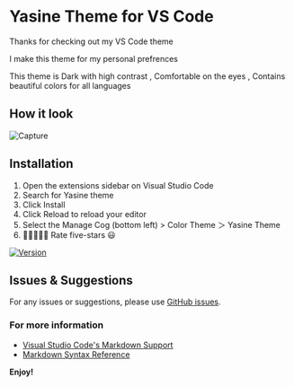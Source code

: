 
# Yasine Theme for VS Code

Thanks for checking out my VS Code theme

I make this theme for my personal prefrences 

This theme is Dark with high contrast , Comfortable on the eyes , Contains beautiful colors for all languages

## How it look

![Capture](https://user-images.githubusercontent.com/34688076/148872582-3d97d957-6c25-4cee-a4ad-80e926d3f9d0.PNG)


## Installation

1. Open the extensions sidebar on Visual Studio Code
1. Search for Yasine theme
1. Click Install
1. Click Reload to reload your editor
1. Select the Manage Cog (bottom left) > Color Theme ＞ Yasine Theme
1. 🌟🌟🌟🌟🌟 Rate five-stars 😃

[![Version](https://img.shields.io/badge/yasine%20theme-v1.1.3-%23ffd700)](https://marketplace.visualstudio.com/items?itemName=YASINEDr.yasine-vs-theme)

## Issues & Suggestions

For any issues or suggestions, please use [GitHub issues](https://github.com/YASINEDr/yasine-vs-theme/issues).


### For more information
* [Visual Studio Code's Markdown Support](http://code.visualstudio.com/docs/languages/markdown)
* [Markdown Syntax Reference](https://help.github.com/articles/markdown-basics/)

**Enjoy!**